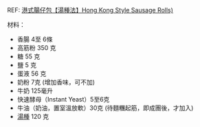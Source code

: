 REF: 
[港式腸仔包【湯種法】Hong Kong Style Sausage Rolls)](https://www.christinesrecipes.com/2010/03/hong-kong-style-sausage-rolls.html)

材料：
- 香腸 4至 6條
- 高筋粉 350 克
- 糖 55 克
- 鹽 5 克
- 蛋液 56 克
- 奶粉 7克 (增加香味，可不加)
- 牛奶 125毫升
- 快速酵母（Instant Yeast）5至6克
- 牛油（奶油，置室溫放軟）30克 (待麵糰起筋，即成團後，才加入)
- [湯種](湯種.md) 120 克

